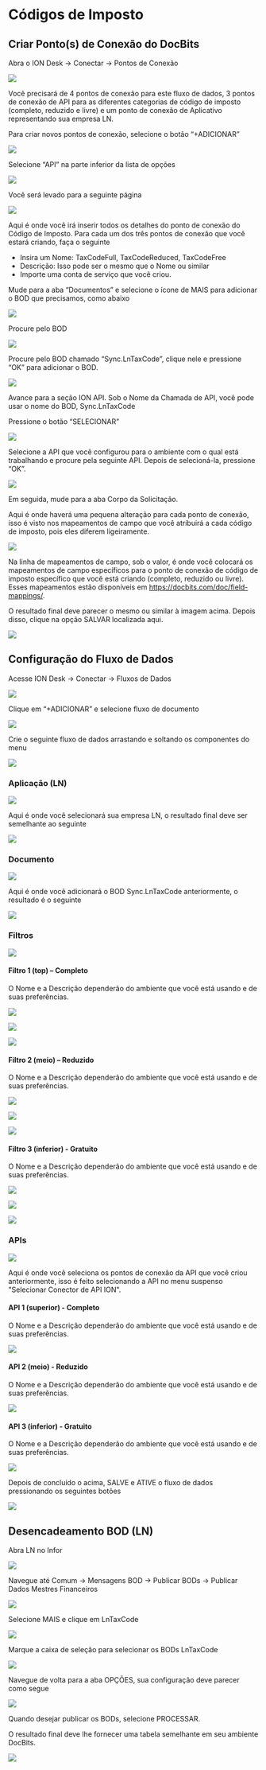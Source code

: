 # Códigos de Imposto

## **Criar Ponto(s) de Conexão do DocBits**

Abra o ION Desk → Conectar → Pontos de Conexão

![](https://lh7-us.googleusercontent.com/QLQB17W_hywZWBqme8Wio-orbdOdFHXLv5zTd89B3EkeS0WCuuo5Pv1CndLRQ2rFUefvQYM95U2Unhrl3YU3WAR23Ij_tDw_TOEVenWjyCh-9H8CPFSezF2gmED7u5QTR7q9WV4CSXRvDqkmKJYPqAI)

Você precisará de 4 pontos de conexão para este fluxo de dados, 3 pontos de conexão de API para as diferentes categorias de código de imposto (completo, reduzido e livre) e um ponto de conexão de Aplicativo representando sua empresa LN.

&#x20;Para criar novos pontos de conexão, selecione o botão “+ADICIONAR”

![](https://lh7-us.googleusercontent.com/cECLuIswRSK3WWhUMi1n3tm2AIcrksZdpz7ZCO6-H_MzaKe9CDT0w1b7GKJ8GtT_d6nvvDe4ukLJfWcMocbHZ5dSSCw25Ky7-JUdrYb893GYYyaHL9tTjG1ZniORJPLSu1zJxL3c-1VQRw4IC0LpYuA)

Selecione “API” na parte inferior da lista de opções

![](https://lh7-us.googleusercontent.com/bpeLxdmi8b10LLMGy02vMRXuLoic9kFLywnpd6SSYV0fNv82dQahyvaA85mC1PEVScNW4m63fOw89vkhQr0-ou8VWOSjkwGWG5GnP7GQl77THtjXWP3YNo8LUzAstpCs0Q5fOjxaoT__ZKM4jciHA5I)

Você será levado para a seguinte página

![](https://lh7-us.googleusercontent.com/4pcN0B7aibjn_Qn8nMgkzRc_NiXev-c1wJudDKo2V5r0ORuajVzfzAWnWu0Wt68hKMKSLYkieUhOYChkcZuCZDWkg-F22Rq2WvVqgPweSg3by2TGrrJHweKWTlf_DK1X2pCkoNU4yoGo3DyHsoqcGjg)

Aqui é onde você irá inserir todos os detalhes do ponto de conexão do Código de Imposto. Para cada um dos três pontos de conexão que você estará criando, faça o seguinte

* Insira um Nome: TaxCodeFull, TaxCodeReduced, TaxCodeFree
* Descrição: Isso pode ser o mesmo que o Nome ou similar
* Importe uma conta de serviço que você criou.

Mude para a aba “Documentos” e selecione o ícone de MAIS para adicionar o BOD que precisamos, como abaixo

![](https://lh7-us.googleusercontent.com/byhA18LzkcY9ZyfnzyDlru5qBx88E8U1yggMNNkoHGsYVCbNkflNFXGVvJwMvE_104VCjoYOM0SQIJVniyBBdn5UKasVR0uat6UvmCmpzz9ZYsY2Wv14B4ElOwqcg2qklxYAQVU84UOG70l3fMLRrwo)

Procure pelo BOD

![](https://lh7-us.googleusercontent.com/DAKzvEsjCmk1jy7L6GwrVY2DWg3_InluNftWnR7hGlnyeBxSDW6XTDPBMLqtJuUc9Lq3Nga6-EKS4tZpOjE09h5FUJaTm_E70UdA4l17jWGQ6BSr121lC3LzhffUXi6Bsk5EZEz4XHyjekk1Njb3H4I)

Procure pelo BOD chamado “Sync.LnTaxCode”, clique nele e pressione “OK” para adicionar o BOD.

![](https://lh7-us.googleusercontent.com/7BLwrq8kr9OTHleI2anmAr2-4ChksQ0pptddwm1quFHquGfnMBEW32RFx31ETGbrxf0KGVr-VzlZC9h9heD3ymTq9L5NZEV1b9E67IIR0is18UGBCoJ5j7KIMmF533EDMvZzgi4LXqAkV9zgCyl0_Lk)

Avance para a seção ION API. Sob o Nome da Chamada de API, você pode usar o nome do BOD, Sync.LnTaxCode

Pressione o botão “SELECIONAR”

![](https://lh7-us.googleusercontent.com/7MukO6oUAzVBFMPhFepwMvugqnhDDMhX9j7wZRU7BU0OusW3CKpMgqQNC7uNlehPp6eFniVxrX3DxjgsGZ_Tmt_cQOWGGiBfXAQfCC85amOGp1VY8RGo3nPABCiwzaIkYmnQF6t3FPVZ1fPV6fLazNc)

Selecione a API que você configurou para o ambiente com o qual está trabalhando e procure pela seguinte API. Depois de selecioná-la, pressione “OK”.

![](https://lh7-us.googleusercontent.com/IpUUqJaXF0MmIeR6gtE9GDCccLfNsQLZ-RSHhQGVwJEj8WJwI-twgiHpFomBKhbnTUUKrhxJ0EUZ7F_21MCSBjNS2VQq3azprekoxctRJZ-NJUHhb4J9rHUSRDoR_OCzDHTG5q5KTwWMHOR5qNoNd38)

Em seguida, mude para a aba Corpo da Solicitação.

Aqui é onde haverá uma pequena alteração para cada ponto de conexão, isso é visto nos mapeamentos de campo que você atribuirá a cada código de imposto, pois eles diferem ligeiramente.

![](https://lh7-us.googleusercontent.com/f4c-1M9mgCci2jjxkhaCDFX9bRWzMDaRwVv4XiaUH7BpHchPklvMnWoP_ILSm6VB7GoFJNJzHsEPzk3eCFyLm1Kc3QI8OufjQ1mr7PqowjzViFDWc2opiNE1ODICtI9yEyUOi_d_hzN8CGo8gu6Ec84)

Na linha de mapeamentos de campo, sob o valor, é onde você colocará os mapeamentos de campo específicos para o ponto de conexão de código de imposto específico que você está criando (completo, reduzido ou livre). Esses mapeamentos estão disponíveis em https://docbits.com/doc/field-mappings/.

O resultado final deve parecer o mesmo ou similar à imagem acima. Depois disso, clique na opção SALVAR localizada aqui.

![](https://lh7-us.googleusercontent.com/LSYrbElw6BgQbbIdSstbakfwLENZ_09WQcQhjO7kbb2U3jSK__wFnr43tIj2hTHYegQ9lrSZBuJ9N7MNewr2W3yjPCrrVLeP9UAZjvrKKBzeY9h-q6FrVd5gPtlH0iP0GpMcvhGxjAnHN7BlY8CmT3c)
## **Configuração do Fluxo de Dados**

Acesse ION Desk → Conectar → Fluxos de Dados

![](https://lh7-us.googleusercontent.com/cpWAepQyLP8V0b-Oj7djzl21eZLU2JdnJPEMPs53Uq-adZbaCegl35RjguLx8rsP2E87ZmwbNgISFIpAy6kOeahaBCSygDVSJzmv1GQGn1w1MgR8N08mnnfhb02XjsLnt\_rVJKr4Y0UtiTf14NqTHLQ)

Clique em “+ADICIONAR” e selecione fluxo de documento

![](https://lh7-us.googleusercontent.com/HYqc\_P2DQjBoc-mpsyZ\_nlPFNiU17ZCLHfiOa282-Sa5JSA3Hv1XlwFjmlPhVGnAaEAqqalJ5ka43AJOzEO3uljwVAogAHkTVer7Q9JgI0WaOVX2Uo5Z8KGEqoa3BH\_zZwup7Bh4lKe4O5kr6hmAZm4)

Crie o seguinte fluxo de dados arrastando e soltando os componentes do menu

![](https://lh7-us.googleusercontent.com/V\_aJHPhFJssPUQ4mAHU20SVPSfhqhjU8BOQ2Ws1MtaauKp6OVAENLXod2uQe6Zbuc5JKZx6Bp3WyJtkQtkbnDluZZS5GLMGcaC9EuCrV8cn2aJk2y-Cih3PP2dg-umW0iDhak5UXNUuPxwkgqVg-mvk)

### **Aplicação (LN)**

![](https://lh7-us.googleusercontent.com/2CCNlz0S-Z8p\_l9kPPUMqPkreoO3aLy8MkqY6UFMIABJRNFXGTFMXbaw78E42g8fEO4ZxFL\_oJMf2QnWn2xZLtS4zjN8AzCS\_B2i2x-tjWmmjyVLa1jSLQAnSB8-EhNfNISzf2uuX9kcqN-QixUUXvw)

Aqui é onde você selecionará sua empresa LN, o resultado final deve ser semelhante ao seguinte

![](https://lh7-us.googleusercontent.com/b5pb4YfbZMCSi2X-xT4mj-Yw\_Uu77zNyJGl3rntVdqf907PwgX6Z9uQJIoHA2FS5M\_mVbdQgkh0HWgsOgtkoySmtrT7W8CrqsqlCnPEt6hv\_yODGulfp1qdxXvrB1HL-en3W9bY285fC3kARLZfSfck)

### **Documento**

![](https://lh7-us.googleusercontent.com/U8cqu3jABU3RQLGEGsS5qCnDkc-boTpAdZEVIUA9AlmD9Oz33JvnzD43SBTmLY55i8Bsr4lbi6udeIimCcRG1NgWbynv6OllCLaJPC50kJ0gPq7rsR5Rvj50yKngMiNvnYoLLT\_Hzn5cyhp18jq\_IyI)

Aqui é onde você adicionará o BOD Sync.LnTaxCode anteriormente, o resultado é o seguinte

![](https://lh7-us.googleusercontent.com/bgC1y3NtmX09XBjng\_pKmP5VQ5w0E\_VuFOfMF1rYs3iGGL5OaMHkKoyQJNtcVtbS6bEvF4KdtFNaX0VxT9MF0P-zTDnOnt5mhA0Gxcs4eMcRLtbXl5a\_8y84XyLyvh61-LdoQ7f15j-wE1nl\_TSYSDg)

### **Filtros**

![](https://lh7-us.googleusercontent.com/1Cv1XxqdpiNfonz6jdFgz9zGibQTRLd\_0ONFHf3FvzPB9-sQuX4lTUyuDWzm-RffuPf5jDmZAZwUqbXX-1kers1sEb9ykRMHeYYP6zGgF8yZ247Dx0nG04kSYUTTKSwt3NLS-3TwXA5tbvy5z8HA2bw)

#### **Filtro 1 (top) – Completo**

O Nome e a Descrição dependerão do ambiente que você está usando e de suas preferências.

![](https://lh7-us.googleusercontent.com/WVKWUme9uUjRRn7dZ5c\_RyPk\_GCTFEfiNxU\_H5aA979k5hOv2coDYEJHu4K1EaTLUf8\_Pd9ffOk757DaflF0Se0gZ1ZYvRk4QHlpKP0IeirfNr-L6JU3Z\_xFZJ2eeFI-Rhcctwk9QOHRORGNt1oIEpE)

![](https://lh7-us.googleusercontent.com/1gCPbUtC7KknzEHVZqIMKyjQGmNyNnR4c1mJ5x0LCJnAjd8D3SdW3W6nPMTsLokL-W2-XjoSM9MU1mJ77K12g887r\_jHoHBwquN1Ore2AmyjCaf\_YVT78KiKtY\_itlr-vyMvJrU7YV6ErgVSYbw5SEU)

![](https://lh7-us.googleusercontent.com/ijzGaLt9Uhzw6Wf66ah3auWo5TbkCnM-xGDYezsXXjPEkdCe5RO1wWfhhhG0qRuKbojijLKUm-WUV21eRdq36moWu9Ft0ujexe\_1lTUUEQbfXPvtrzP7iudkSaG\_oiX\_LV7AqZRGlNAp0OXnN8BXRIM)

#### **Filtro 2 (meio) – Reduzido**

O Nome e a Descrição dependerão do ambiente que você está usando e de suas preferências.

![](https://lh7-us.googleusercontent.com/pKLo6q5zCQOZQhiRppyd8M-nlIrX5leGUiCct4Xn-4teIZTip5GAJVP0EFc2PrJ6EeDmU2KVOHRKVCaaML4sK8jCnsgTmxbTYjc-9CNd6bOfU-WD9tySeKL7gSRltjzoTEI5Ozrd\_s-7qj2KVNOWN7s)

![](https://lh7-us.googleusercontent.com/87PoQQ5q\_35buL\_VNcvz3v-um1upk1U579LDASCJptnnC8ip5mwXxz89d1YmtIK59dOUhl9dfz6BrXBLSNUy6EnWU5uPmUEzbLQv-MwzR0dDkuM1BJ477yre-X4QeJzkkzprF9y5wCWY4zvaooMwIZ0)

![](https://lh7-us.googleusercontent.com/Pa19AN6Mhxbn6bHSc5qKEGM0xRsEV6v77ooyeg5-91i8qGhaThb4328nr\_g6a\_z-7BOCJmWpo8Gbd2twl9FQkOf1Q8QZqOkJmxsIxaTP0R6dASgZdIV6z7p8PFYPYUJ1eKp8btYOBapliANstQSUgAQ)
#### **Filtro 3 (inferior) - Gratuito**

O Nome e a Descrição dependerão do ambiente que você está usando e de suas preferências.

![](https://lh7-us.googleusercontent.com/c_SuWaZ3gF-FbOPWkxB_eFgkT-TGJEYwV_fQT05wGWHFNzI9SDZRQfauVMeBl0rn79QdU-W3kRgN-hWsYkfdMSevlYyiNPxxT_3RxXcETo-lkjvI5TCygUag91PFJycrRdMA5hSQJCuzt8FekMwpu98)

![](https://lh7-us.googleusercontent.com/HGZ8fR6XgYtZ46i8Rov8xIr5J4z8DmGFfJkeovDGzT7S68VYI-OdG5jpMdoOiROIZckYMbVIlPQmS_kWQazJVbco1t4ZH5Sr73b4xePlisnbm9ZLJrOPwtXn7-90F1FcFH99P6ZKI0hCWdI6z4d7qNA)

![](https://lh7-us.googleusercontent.com/_APmMO6A2AG2km4H4em-ZMrn6_XRpO3zxRhZwftiaKi5uoDhv3TTzCBfi8WVDCf6mOQNgtcEJ-z-BmP28J86noGJ5dgqVni2QIxePaO5-LU8fdwRqySUQt_6wmFWiOFzTMmItcClQPRaSKUaosgWwNk)

### **APIs**

![](https://lh7-us.googleusercontent.com/XDhVCKHYaxrRIFyYfq0guXwnZH6jK-WZIFj2i0Wkr4kxyNcdCH1TzKd0Pb3-H6qs-b7JZ3UUIGm0BVHiUL7Aya-D7YOSV8p8tnwQeAfBN30T4fW5-ANePN1TcvUr1gzLJPwj7rRO4Hw4ziuyYrqZBX8)

Aqui é onde você seleciona os pontos de conexão da API que você criou anteriormente, isso é feito selecionando a API no menu suspenso "Selecionar Conector de API ION".

#### **API 1 (superior) - Completo**

O Nome e a Descrição dependerão do ambiente que você está usando e de suas preferências.

![](https://lh7-us.googleusercontent.com/90c2E47fMC9CKNVY8DtgyaNUAqAnQmfErZm_R-njUlEdIX6mafMUOk3GcAooaWfCzD4-OmdPUq5VSuMXmTSNjVEc924ASIPqmTxAQXqsq6eKs5y82rvwHxqnsT4S-sEm2mQRNwleiubkwIO_kS9Vwzg)

#### **API 2 (meio) - Reduzido**

O Nome e a Descrição dependerão do ambiente que você está usando e de suas preferências.

![](https://lh7-us.googleusercontent.com/vw1hM3W4eCt_8OG7Ht203tckaWarPOLi463WvQzGgixTMnfk7iC27JzL3iNgd5LmvBzWTFnYa3QNy5y_oNSHJ9R-Ck5CAgLoBmGurbCn1RZ32jiSJr-LUnL3b0nhHctBqcCx_25L1Ce-_va3ZgfKXY8)

#### **API 3 (inferior) - Gratuito**

O Nome e a Descrição dependerão do ambiente que você está usando e de suas preferências.

![](https://lh7-us.googleusercontent.com/C0wmqAkrlgyXlMjKsGMOqre4MPLuHawrZB1oYDzkGFocperUB5dKea7kx44hrA_Kz6Ptx495cQbwq_EHfEGNvvpr_0dvCuUS2zz0-SARyuNbf2gKsK3vTdd4Sfg3jWtE1YAN3o0VpoK_HRn7T-fFOR8)

Depois de concluído o acima, SALVE e ATIVE o fluxo de dados pressionando os seguintes botões

![](https://lh7-us.googleusercontent.com/f8gkYY1Z_W1if2h1es9vbjebtDX0zGiqY4p9OD68gKSAcNU6si-guvyIg8hzdjP7TulZ6Yq8NcbT2EyuHleVeNxpY_6TDlbgIUaxDJ72ILcy8kVvFuSja7FT6gpYhMLFGw7wv-r0XyFN8xIrQ3OuUGI)

## **Desencadeamento BOD (LN)**

Abra LN no Infor

![](https://lh7-us.googleusercontent.com/aAKRLInqsogQLv9nye2rHLtVFlW4yaCpnQ8A4cKG5A2145Tl6poOxthfo2InYimNk5dd8RabYrX9xP7sPO0aJ5ThF07ZVfKvUXBqVoxRJg53IhpeOeiA4B_CGOpeLKWlPbCf4EaFXjgzmBOcezocF9k)

Navegue até Comum → Mensagens BOD → Publicar BODs → Publicar Dados Mestres Financeiros

![](https://lh7-us.googleusercontent.com/pMAgPzyhBNrEsFkTm8-iniHBhEXIPswoJ8URt_v0fv_7dSayrS8UkN7F9WMAOZQB9Q6sCe9faRl4rRDDft3VdrzfNUT-IbWxE6GyWPPKZh4R67JRmXmJ2NsTVPdjLo6uJdCpki7QDpgiY_azWtqaqKA)

Selecione MAIS e clique em LnTaxCode

![](https://lh7-us.googleusercontent.com/MtjE7Glgv7e_F_CJ4LXMuWk6SaInmNFlKzhGJu71iGgxRWtjI96lX5J0gqxRcj3y1u4E6Aq-xNEpuf83dsjH6op0qeH89oBMvlVTTD_VhGs10-gjuIb0eyc9b3dcCk75Wa5sASreXKW6SbQPYrs8sM)

Marque a caixa de seleção para selecionar os BODs LnTaxCode

![](https://lh7-us.googleusercontent.com/VTFntcBK0GVsUdr_fZBUaN8rXYdufObLE7PnwwNg9QU69zYwKHvwFZ7En9WZ6p_WGIkVdqEjBBYeIYSuHHJWBWYonwd6Edtr0ZZuGsX3qhNMDWQWefOaGfrYxrq_yLm6_gEw967PGp3HK0hzO-G2XiQ)

Navegue de volta para a aba OPÇÕES, sua configuração deve parecer como segue

![](https://lh7-us.googleusercontent.com/2tr7VHNOLActJCiLGC6jyWsdyqwZV7Je6UsekeoBo57qNpOBDYtOQuoelKOdvLMRo6uQJWn1S4ir_zRZHAx2C96NyKp4ZjIUyFCYt58T59TqO3ml0ZfiEtSLwdRPp9g8pkMemN0xDS5ao8DL5xgosWE)

Quando desejar publicar os BODs, selecione PROCESSAR.

O resultado final deve lhe fornecer uma tabela semelhante em seu ambiente DocBits.

![](https://lh7-us.googleusercontent.com/4wK-mfKl0UNqvp5ngolE54miiwAKxAcOERO2mSDWzZ5t838VhFZrZGzCMeIyg7WDPpHvNzkeWRJV7ZZdsaxwXiFS9uxm29QZUYHhs9gU2v6QgSz07vfjpHXW3oTb5ZiiiTjI93gmV9MDTHbNWJmrvHY)
